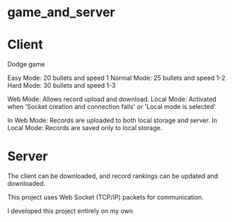 # game_and_server

# Client

Dodge game

Easy Mode: 20 bullets and speed 1
Normal Mode: 25 bullets and speed 1-2
Hard Mode: 30 bullets and speed 1-3

Web Mode: Allows record upload and download.
Local Mode: Activated when 'Socket creation and connection fails' or 'Local mode is selected'

In Web Mode: Records are uploaded to both local storage and server.
In Local Mode: Records are saved only to local storage.


# Server

The client can be downloaded, and record rankings can be updated and downloaded.

This project uses Web Socket (TCP/IP) packets for communication.

I developed this project entirely on my own
